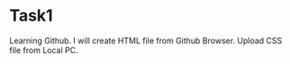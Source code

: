 # Task1
Learning Github.
I will create HTML file from Github Browser. 
Upload CSS file from Local PC.
